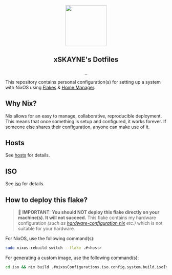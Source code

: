 <p align="center">
	<img src="https://avatars.githubusercontent.com/u/153896521?v=4" height="128" />
</p>

<h2 align="center">xSKAYNE's Dotfiles</h2>

<p align="center">
	<a href="">
		<img alt="" src="https://img.shields.io/github/stars/xskayne/dotfiles?style=for-the-badge&logo=starship&color=C9CBFF&logoColor=D9E0EE&labelColor=302D41" />
	</a>
	<a href="">
		<img alt="" src="https://img.shields.io/badge/NixOS-24.11-info?style=for-the-badge&logo=nixos&color=F2CDCD&logoColor=D9E0EE&labelColor=302D41" />
	</a>
	<a href="">
		<img alt="" src="https://img.shields.io/badge/Nix%20Flakes-Learning-DDB6F2?style=for-the-badge&logo=nixos&logoColor=D9E0EE&labelColor=302D41" />
	</a>
</p>

This repository contains personal configuration(s) for setting up a system with NixOS using [Flakes](https://nixos.wiki/wiki/Flakes) & [Home Manager](https://nix-community.github.io/home-manager/).

## Why Nix?
Nix allows for an easy to manage, collaborative, reproducible deployment. This means that once something is setup and configured, it works forever. If someone else shares their configuration, anyone can make use of it.

## Hosts
See [hosts](../hosts) for details.

## ISO
See [iso](../iso) for details.

## How to deploy this flake?

> 🚨 **IMPORTANT**: **You should NOT deploy this flake directly on your machine(s). It will not succeed.** This flake contains my hardware configuration _(such as [hardware-configuration.nix](../hosts/snugglehub/hardware-configuration.nix) etc.)_ which is not suitable for your hardware.

For NixOS, use the following command(s):

```bash
sudo nixos-rebuild switch --flake .#<host>
```

For generating a custom image, use the following command(s):

```bash
cd iso && nix build .#nixosConfigurations.iso.config.system.build.isoImage -no-write-lock-file
```
